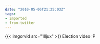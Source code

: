 ```yaml
---
date: "2010-05-06T21:25:03Z"
tags:
- imported
- from-twitter
---
```

{{< imgorvid src="1lljux" >}}  Election video :P
